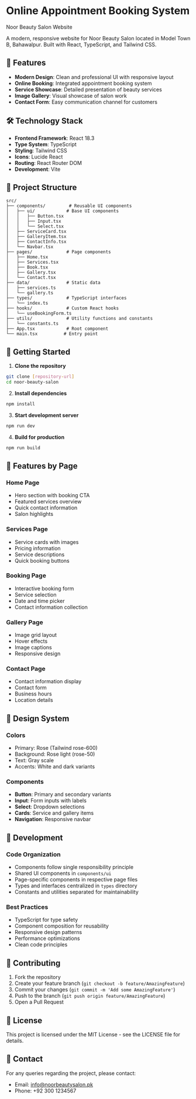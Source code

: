 # Online Appointment Booking System 
 Noor Beauty Salon Website


A modern, responsive website for Noor Beauty Salon located in Model Town B, Bahawalpur. Built with React, TypeScript, and Tailwind CSS.

## 🌟 Features

- **Modern Design**: Clean and professional UI with responsive layout
- **Online Booking**: Integrated appointment booking system
- **Service Showcase**: Detailed presentation of beauty services
- **Image Gallery**: Visual showcase of salon work
- **Contact Form**: Easy communication channel for customers

## 🛠️ Technology Stack

- **Frontend Framework**: React 18.3
- **Type System**: TypeScript
- **Styling**: Tailwind CSS
- **Icons**: Lucide React
- **Routing**: React Router DOM
- **Development**: Vite

## 📁 Project Structure

```
src/
├── components/         # Reusable UI components
│   ├── ui/            # Base UI components
│   │   ├── Button.tsx
│   │   ├── Input.tsx
│   │   └── Select.tsx
│   ├── ServiceCard.tsx
│   ├── GalleryItem.tsx
│   ├── ContactInfo.tsx
│   └── Navbar.tsx
├── pages/             # Page components
│   ├── Home.tsx
│   ├── Services.tsx
│   ├── Book.tsx
│   ├── Gallery.tsx
│   └── Contact.tsx
├── data/              # Static data
│   ├── services.ts
│   └── gallery.ts
├── types/             # TypeScript interfaces
│   └── index.ts
├── hooks/             # Custom React hooks
│   └── useBookingForm.ts
├── utils/             # Utility functions and constants
│   └── constants.ts
├── App.tsx            # Root component
└── main.tsx          # Entry point
```

## 🚀 Getting Started

1. **Clone the repository**
```bash
git clone [repository-url]
cd noor-beauty-salon
```

2. **Install dependencies**
```bash
npm install
```

3. **Start development server**
```bash
npm run dev
```

4. **Build for production**
```bash
npm run build
```

## 📱 Features by Page

### Home Page
- Hero section with booking CTA
- Featured services overview
- Quick contact information
- Salon highlights

### Services Page
- Service cards with images
- Pricing information
- Service descriptions
- Quick booking buttons

### Booking Page
- Interactive booking form
- Service selection
- Date and time picker
- Contact information collection

### Gallery Page
- Image grid layout
- Hover effects
- Image captions
- Responsive design

### Contact Page
- Contact information display
- Contact form
- Business hours
- Location details

## 🎨 Design System

### Colors
- Primary: Rose (Tailwind rose-600)
- Background: Rose light (rose-50)
- Text: Gray scale
- Accents: White and dark variants

### Components
- **Button**: Primary and secondary variants
- **Input**: Form inputs with labels
- **Select**: Dropdown selections
- **Cards**: Service and gallery items
- **Navigation**: Responsive navbar

## 🔧 Development

### Code Organization
- Components follow single responsibility principle
- Shared UI components in `components/ui`
- Page-specific components in respective page files
- Types and interfaces centralized in `types` directory
- Constants and utilities separated for maintainability

### Best Practices
- TypeScript for type safety
- Component composition for reusability
- Responsive design patterns
- Performance optimizations
- Clean code principles

## 📝 Contributing

1. Fork the repository
2. Create your feature branch (`git checkout -b feature/AmazingFeature`)
3. Commit your changes (`git commit -m 'Add some AmazingFeature'`)
4. Push to the branch (`git push origin feature/AmazingFeature`)
5. Open a Pull Request

## 📄 License

This project is licensed under the MIT License - see the LICENSE file for details.

## 👥 Contact

For any queries regarding the project, please contact:
- Email: info@noorbeautysalon.pk
- Phone: +92 300 1234567

